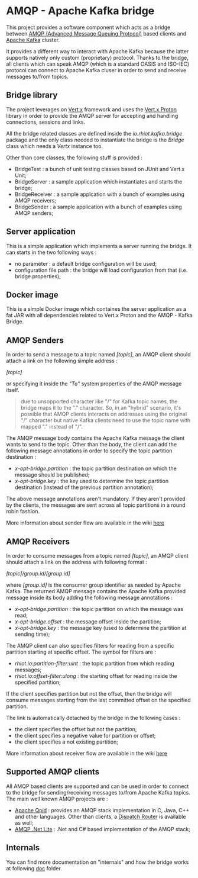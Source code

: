 # AMQP - Apache Kafka bridge

This project provides a software component which acts as a bridge between [AMQP (Advanced Message Queuing Protocol)](https://www.amqp.org/) based clients and [Apache Kafka](http://kafka.apache.org/) cluster.

It provides a different way to interact with Apache Kafka because the latter supports natively only custom (proprietary) protocol. Thanks to the bridge, all clients which can speak AMQP (which is a standard OASIS and ISO-IEC) protocol can connect to Apache Kafka cluser in order to send and receive messages to/from topics.

## Bridge library

The project leverages on [Vert.x](http://vertx.io/) framework and uses the [Vert.x Proton](https://github.com/vert-x3/vertx-proton) library in order to provide the AMQP server for accepting and handling connections, sessions and links.

All the bridge related classes are defined inside the _io.rhiot.kafka.bridge_ package and the only class needed to instantiate the bridge is the _Bridge_ class which needs a _Vertx_ instance too.

Other than core classes, the following stuff is provided :

* BridgeTest : a bunch of unit testing classes based on JUnit and Vert.x Unit;
* BridgeServer : a sample application which instantiates and starts the bridge;
* BridgeReceiver : a sample applcation with a bunch of examples using AMQP receivers;
* BridgeSender : a sample application with a bunch of examples using AMQP senders;

## Server application

This is a simple application which implements a server running the bridge. It can starts in the two following ways :

* no parameter : a default bridge configuration will be used;
* configuration file path : the bridge will load configuration from that (i.e. bridge.properties);

## Docker image

This is a simple Docker image which containes the server application as a fat JAR with all dependencies related to Vert.x Proton and the AMQP - Kafka Bridge.

## AMQP Senders

In order to send a message to a topic named _[topic]_, an AMQP client should attach a link on the following simple address :

_[topic]_

or specifying it inside the _"To"_ system properties of the AMQP message itself.

> due to unsopported character like "/" for Kafka topic names, the bridge maps it to the "." character. So, in an "hybrid" scenario, it's possible that AMQP clients interacts on addresses using the original "/" character but native Kafka clients need to use the topic name with mapped "." instead of "/".

The AMQP message body contains the Apache Kafka message the client wants to send to the topic. Other than the body, the client can add the following message annotations in order to specify the topic partition destination :

* _x-opt-bridge.partition_ : the topic partition destination on which the message should be published;
* _x-opt-bridge.key_ : the key used to determine the topic partition destination (instead of the previous partition annotation);

The above message annotations aren't mandatory. If they aren't provided by the clients, the messages are sent across all topic partitions in a round robin fashion.

More information about sender flow are available in the wiki [here](https://github.com/rhiot/amqp-kafka-bridge/wiki/Sender)

## AMQP Receivers

In order to consume messages from a topic named _[topic]_, an AMQP client should attach a link on the address with following format :

_[topic]/group.id/[group.id]_

where _[group.id]_ is the consumer group identifier as needed by Apache Kafka.
The returned AMQP message contains the Apache Kafka provided message inside its body adding the following message annotations :

* _x-opt-bridge.partition_ : the topic partition on which the message was read;
* _x-opt-bridge.offset_ : the message offset inside the partition;
* _x-opt-bridge.key_ : the message key (used to determine the partition at sending time);

The AMQP client can also specifies filters for reading from a specific partition starting at specific offset. The symbol for filters are :

* _rhiot.io:partition-filter:uint_ : the topic partition from which reading messages;
* _rhiot.io:offset-filter:ulong_ : the starting offset for reading inside the specified partition;

If the client specifies partition but not the offset, then the bridge will consume messages starting from the last committed offset on the specified partition.

The link is automatically detached by the bridge in the following cases :

* the client specifies the offset but not the partition;
* the client specifies a negative value for partition or offset;
* the client specifies a not existing partition;

More information about receiver flow are available in the wiki [here](https://github.com/rhiot/amqp-kafka-bridge/wiki/Receiver)

## Supported AMQP clients

All AMQP based clients are supported and can be used in order to connect to the bridge for sending/receiving messages to/from Apache Kafka topics.
The main well known AMQP projects are :

* [Apache Qpid](https://qpid.apache.org/) : provides an AMQP stack implementation in C, Java, C++ and other languages. Other than clients, a [Dispatch Router](https://qpid.apache.org/components/dispatch-router/index.html) is available as well;
* [AMQP .Net Lite](https://github.com/Azure/amqpnetlite) : .Net and C# based implementation of the AMQP stack;

## Internals

You can find more documentation on "internals" and how the bridge works at following [doc](doc/README.md) folder.
